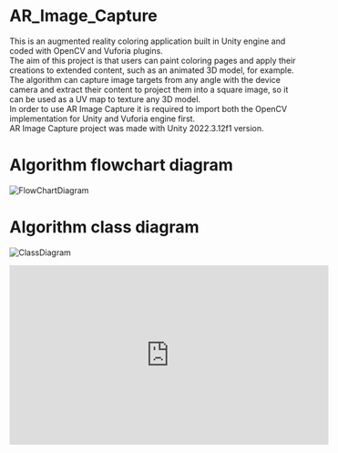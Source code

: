 # AR_Image_Capture
This is an augmented reality coloring application built in Unity engine and coded with OpenCV and Vuforia plugins.  
The aim of this project is that users can paint coloring pages and apply their creations to extended content, such as an animated 3D model, for example.  
The algorithm can capture image targets from any angle with the device camera and extract their content to project them into a square image, so it can be used as a UV map to texture any 3D model.  
In order to use AR Image Capture it is required to import both the OpenCV implementation for Unity and Vuforia engine first.  
AR Image Capture project was made with Unity 2022.3.12f1 version.  
  
# Algorithm flowchart diagram
![FlowChartDiagram](https://github.com/Isco16/AR_Image_Capture/assets/112453307/3a9ab9c5-713e-4ef2-adaf-36e2190e5a9c)
  
# Algorithm class diagram
![ClassDiagram](https://github.com/Isco16/AR_Image_Capture/assets/112453307/84f983f9-013f-4cfd-a51d-dd92a3b694b9)

<iframe width="560" height="315" src="https://www.youtube.com/embed/u0hb3MhlETI?si=ufmrsQpa3ohWKZi8" title="YouTube video player" frameborder="0" allow="accelerometer; autoplay; clipboard-write; encrypted-media; gyroscope; picture-in-picture; web-share" allowfullscreen></iframe>

